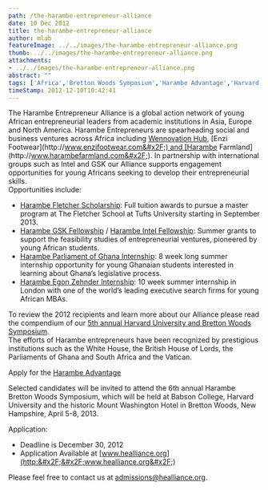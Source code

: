 ```yaml
---
path: /the-harambe-entrepreneur-alliance
date: 10 Dec 2012
title: the-harambe-entrepreneur-alliance
author: mlab
featureImage: ../../images/the-harambe-entrepreneur-alliance.png
thumb: ../../images/the-harambe-entrepreneur-alliance.png
attachments: 
- ../../images/the-harambe-entrepreneur-alliance.png
abstract: ""
tags: ['Africa','Bretton Woods Symposium','Harambe Advantage','Harvard University','Scholarship']
timeStamp: 2012-12-10T10:42:41
---
```


The Harambe Entrepreneur Alliance is a global action network of young African entrepreneurial leaders from academic institutions in Asia, Europe and North America. Harambe Entrepreneurs are spearheading social and business ventures across Africa including [Wennovation Hub](http:&#x2F;&#x2F;www.wennovationhub.com&#x2F;), [Enzi Footwear](http:&#x2F;&#x2F;www.enzifootwear.com&#x2F;) and [Harambe Farmland](http:&#x2F;&#x2F;www.harambefarmland.com&#x2F;). In partnership with international groups such as Intel and GSK our Alliance supports engagement opportunities for young Africans seeking to develop their entrepreneurial skills.  
Opportunities include:

*   [Harambe Fletcher Scholarship](http:&#x2F;&#x2F;www.healliance.org&#x2F;Harambe_Fletcher_Scholarship.pdf): Full tuition awards to pursue a master program at The Fletcher School at Tufts University starting in September 2013.
*   [Harambe GSK Fellowship](http:&#x2F;&#x2F;www.healliance.org&#x2F;Harambe_GSK_Fellowship.pdf) &#x2F; [Harambe Intel Fellowship](http:&#x2F;&#x2F;www.healliance.org&#x2F;Harambe_Intel_Fellowship.pdf): Summer grants to support the feasibility studies of entrepreneurial ventures, pioneered by young African students.
*   [Harambe Parliament of Ghana Internship](http:&#x2F;&#x2F;www.healliance.org&#x2F;Harambe_Parliament_of_Ghana_Internship.pdf): 8 week long summer internship opportunity for young Ghanaian students interested in learning about Ghana’s legislative process.
*   [Harambe Egon Zehnder Internship](http:&#x2F;&#x2F;www.healliance.org&#x2F;Harambe_Egon_Zehnder_Internship.pdf): 10 week summer internship in London with one of the world’s leading executive search firms for young African MBAs.

To review the 2012 recipients and learn more about our Alliance please read the compendium of our [5th annual Harvard University and Bretton Woods Symposium](http:&#x2F;&#x2F;www.healliance.org&#x2F;HBWS_V_Compendium.pdf).  
The efforts of Harambe entrepreneurs have been recognized by prestigious institutions such as the White House, the British House of Lords, the Parliaments of Ghana and South Africa and the Vatican.

Apply for the [Harambe Advantage](http:&#x2F;&#x2F;www.healliance.org&#x2F;HEA_Advantage.pdf)

Selected candidates will be invited to attend the 6th annual Harambe Bretton Woods Symposium, which will be held at Babson College, Harvard University and the historic Mount Washington Hotel in Bretton Woods, New Hampshire, April 5-8, 2013.

Application:

*   Deadline is December 30, 2012
*   Application Available at [www.healliance.org](http:&#x2F;&#x2F;www.healliance.org&#x2F;)

Please feel free to contact us at [admissions@healliance.org](mailto:admissions@healliance.org).


